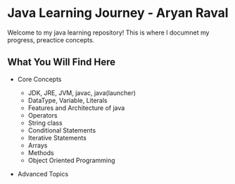 
# Java Learning Journey - Aryan Raval

Welcome to my java learning repository!
This is where I documnet my progress, preactice concepts.

## What You Will Find Here
   - Core Concepts
      - JDK, JRE, JVM, javac, java(launcher)
      - DataType, Variable, Literals
      - Features and Architecture of java
      - Operators
      - String class
      - Conditional Statements
      - Iterative Statements
      - Arrays
      - Methods
      - Object Oriented Programming

   - Advanced Topics
